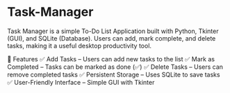 # Task-Manager
Task Manager is a simple To-Do List Application built with Python, Tkinter (GUI), and SQLite (Database). Users can add, mark complete, and delete tasks, making it a useful desktop productivity tool.

🚀 Features
✅ Add Tasks – Users can add new tasks to the list
✅ Mark as Completed – Tasks can be marked as done (✅)
✅ Delete Tasks – Users can remove completed tasks
✅ Persistent Storage – Uses SQLite to save tasks
✅ User-Friendly Interface – Simple GUI with Tkinter
